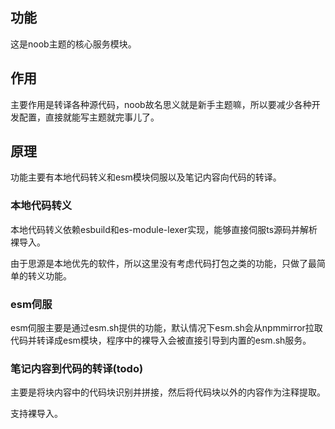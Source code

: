 ## 功能
这是noob主题的核心服务模块。

## 作用  
主要作用是转译各种源代码，noob故名思义就是新手主题嘛，所以要减少各种开发配置，直接就能写主题就完事儿了。

## 原理
功能主要有本地代码转义和esm模块伺服以及笔记内容向代码的转译。

### 本地代码转义

本地代码转义依赖esbuild和es-module-lexer实现，能够直接伺服ts源码并解析裸导入。

由于思源是本地优先的软件，所以这里没有考虑代码打包之类的功能，只做了最简单的转义功能。

### esm伺服

esm伺服主要是通过esm.sh提供的功能，默认情况下esm.sh会从npmmirror拉取代码并转译成esm模块，程序中的裸导入会被直接引导到内置的esm.sh服务。

### 笔记内容到代码的转译(todo)

主要是将块内容中的代码块识别并拼接，然后将代码块以外的内容作为注释提取。

支持裸导入。
